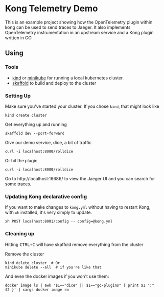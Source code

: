 
# Kong Telemetry Demo

This is an example project showing how the OpenTelemetry plugin within
kong can be used to send traces to Jaeger.
It also implements OpenTelemetry instrumentation in an upstream service
and a Kong plugin written in GO

## Using

### Tools
- [kind](https://kind.sigs.k8s.io/) or [minikube](https://minikube.sigs.k8s.io/)
  for running a local kubernetes cluster.
- [skaffold](https://skaffold.dev/) to build and deploy to the cluster

### Setting Up

Make sure you've started your cluster. If you chose `kind`, that might look
like
```shell
kind create cluster
```

Get everything up and running
```shell
skaffold dev --port-forward
```

Give our demo service, dice, a bit of traffic
```shell
curl -i localhost:8000/rolldice
```

Or hit the plugin
```shell
curl -i localhost:8000/rolldice
```

Go to http://localhost:16686/ to view the Jaeger UI and you can search for
some traces.

### Updating Kong declarative config

If you want to make changes to `kong.yml` without having to restart Kong,
with `xh` installed, it's very simply to update.

```shell
xh POST localhost:8001/config -- config=@kong.yml
```
<!--
TODO: check if this works with curl

    curl -i -X POST http://localhost:8001/config -d config=@kong.yml
-->

### Cleaning up

Hitting <kbd>CTRL+C</kbd> will have skaffold remove everything from the cluster

Remove the cluster
```shell
kind delete cluster  # Or
minikube delete --all  # if you're like that
```

And even the docker images if you won't use them:
```
docker image ls | awk '$1=="dice" || $1=="go-plugins" { print $1 ":" $2 }' | xargs docker image rm
```
